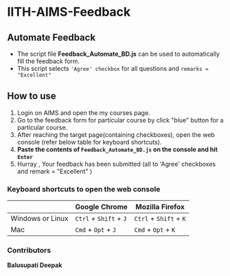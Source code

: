 # IITH-AIMS-Feedback
## Automate Feedback

* The script file **Feedback_Automate_BD.js** can be used to automatically fill the feedback form. 
* This script selects `'Agree' checkbox` for all questions and `remarks = "Excellent"`     

## How to use

1. Login on AIMS and open the my courses page.
2. Go to the feedback form for particular course by click "blue" button for a particular course.
3. After reaching the target page(containing checkboxes), open the web console (refer below table for keyboard shortcuts).
5. **Paste the contents of `Feedback_Automate_BD.js` on the console and hit `Enter`**
6. Hurray , Your feedback has been submitted (all to 'Agree' checkboxes and remark = "Excellent" )

### Keyboard shortcuts to open the web console

| | Google Chrome | Mozilla Firefox |
| --- | --- | --- |
| Windows or Linux | `Ctrl` + `Shift` + `J` | `Ctrl` + `Shift` + `K` |
| Mac | `Cmd` + `Opt` + `J` | `Cmd` + `Opt` + `K` |

### Contributors
**Balusupati Deepak**
